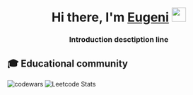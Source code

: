 <h1 align="center">Hi there, I'm <a href="https://daniilshat.ru/" target="_blank">Eugeni</a> 
<img src="https://github.com/blackcater/blackcater/raw/main/images/Hi.gif" height="32"/></h1>
<h3 align="center">Introduction desctiption line</h3>

## 🎓 Educational community

![codewars](https://github.r2v.ch/codewars?user=egrivtsov&theme=light&hide_clan=true&name=true&width=10)
![Leetcode Stats](https://leetcard.jacoblin.cool/egrivtsov?border=0)




 
